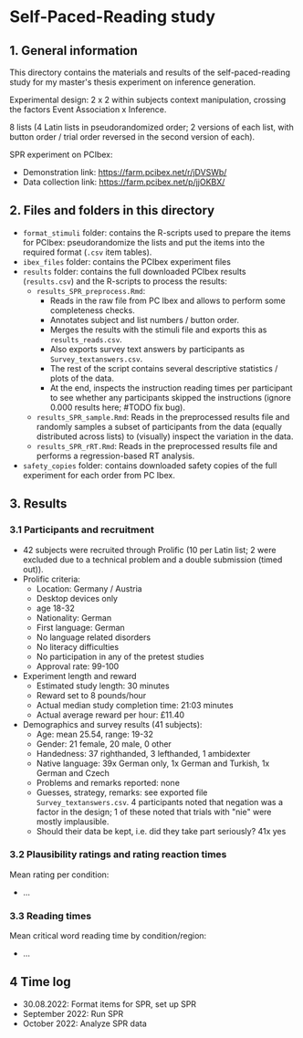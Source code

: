 # Self-Paced-Reading study


## 1. General information

This directory contains the materials and results of the self-paced-reading study for my master's thesis experiment on inference generation.

Experimental design: 2 x 2 within subjects context manipulation, crossing the factors Event Association x Inference.

8 lists (4 Latin lists in pseudorandomized order; 2 versions of each list, with button order / trial order reversed in the second version of each).

SPR experiment on PCIbex:
- Demonstration link: https://farm.pcibex.net/r/jDVSWb/
- Data collection link: https://farm.pcibex.net/p/jjOKBX/


## 2. Files and folders in this directory

- `format_stimuli` folder: contains the R-scripts used to prepare the items for PCIbex: pseudorandomize the lists and put the items into the required format (`.csv` item tables).
- `ibex_files` folder: contains the PCIbex experiment files
- `results` folder: contains the full downloaded PCIbex results (`results.csv`) and the R-scripts to process the results:
  - `results_SPR_preprocess.Rmd`:
    - Reads in the raw file from PC Ibex and allows to perform some completeness checks.
    - Annotates subject and list numbers / button order.
    - Merges the results with the stimuli file and exports this as `results_reads.csv`.
    - Also exports survey text answers by participants as `Survey_textanswers.csv`.
    - The rest of the script contains several descriptive statistics / plots of the data.
    - At the end, inspects the instruction reading times per participant to see whether any participants skipped the instructions (ignore 0.000 results here; #TODO fix bug).
  - `results_SPR_sample.Rmd`: Reads in the preprocessed results file and randomly samples a subset of participants from the data (equally distributed across lists) to (visually) inspect the variation in the data.
  - `results_SPR_rRT.Rmd`: Reads in the preprocessed results file and performs a regression-based RT analysis.
- `safety_copies` folder: contains downloaded safety copies of the full experiment for each order from PC Ibex.


## 3. Results

### 3.1 Participants and recruitment

- 42 subjects were recruited through Prolific (10 per Latin list; 2 were excluded due to a technical problem and a double submission (timed out)).
- Prolific criteria:
    - Location: Germany / Austria
    - Desktop devices only
    - age 18-32
    - Nationality: German
    - First language: German
    - No language related disorders
    - No literacy difficulties
    - No participation in any of the pretest studies  
    - Approval rate: 99-100
- Experiment length and reward
    - Estimated study length: 30 minutes
    - Reward set to 8 pounds/hour
    - Actual median study completion time: 21:03 minutes
    - Actual average reward per hour: £11.40
- Demographics and survey results (41 subjects):
    - Age: mean 25.54, range: 19-32
    - Gender: 21 female, 20 male, 0 other
    - Handedness: 37 righthanded, 3 lefthanded, 1 ambidexter
    - Native language: 39x German only, 1x German and Turkish, 1x German and Czech
    - Problems and remarks reported: none
    - Guesses, strategy, remarks: see exported file `Survey_textanswers.csv`. 4 participants noted that negation was a factor in the design; 1 of these noted that trials with "nie" were mostly implausible.
    - Should their data be kept, i.e. did they take part seriously? 41x yes



### 3.2 Plausibility ratings and rating reaction times

Mean rating per condition:
- ...


### 3.3 Reading times

Mean critical word reading time by condition/region:
- ...


## 4 Time log

- 30.08.2022: Format items for SPR, set up SPR
- September 2022: Run SPR
- October 2022: Analyze SPR data
